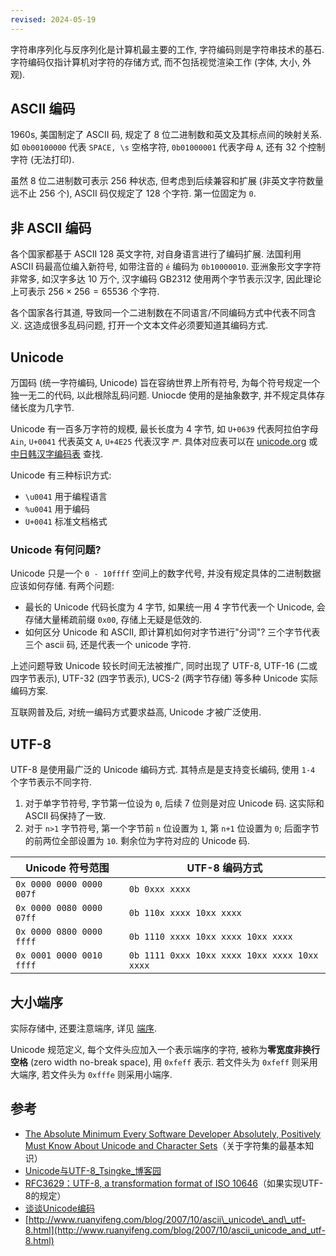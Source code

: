 ```yaml
---
revised: 2024-05-19
---
```


字符串序列化与反序列化是计算机最主要的工作, 字符编码则是字符串技术的基石. 字符编码仅指计算机对字符的存储方式, 而不包括视觉渲染工作 (字体, 大小, 外观).

## ASCII 编码

1960s, 美国制定了 ASCII 码, 规定了 8 位二进制数和英文及其标点间的映射关系. 如 `0b00100000` 代表 `SPACE, \s` 空格字符, `0b01000001` 代表字母 `A`, 还有 32 个控制字符 (无法打印).

虽然 8 位二进制数可表示 256 种状态, 但考虑到后续兼容和扩展 (非英文字符数量远不止 256 个), ASCII 码仅规定了 128 个字符. 第一位固定为 `0`.

## 非 ASCII 编码

各个国家都基于 ASCII 128 英文字符, 对自身语言进行了编码扩展. 法国利用 ASCII 码最高位编入新符号, 如带注音的 `é` 编码为 `0b10000010`. 亚洲象形文字字符非常多, 如汉字多达 10 万个, 汉字编码 GB2312 使用两个字节表示汉字, 因此理论上可表示 $256\times 256=65536$ 个字符.

各个国家各行其道, 导致同一个二进制数在不同语言/不同编码方式中代表不同含义. 这造成很多乱码问题, 打开一个文本文件必须要知道其编码方式.

## Unicode

万国码 (统一字符编码, Unicode) 旨在容纳世界上所有符号, 为每个符号规定一个独一无二的代码, 以此根除乱码问题. Uniocde 使用的是抽象数字, 并不规定具体存储长度为几字节.

Unicode 有一百多万字符的规模, 最长长度为 4 字节, 如 `U+0639` 代表阿拉伯字母 `Ain`, `U+0041` 代表英文 `A`, `U+4E25` 代表汉字 `严`. 具体对应表可以在 [unicode.org](http://www.unicode.org/) 或 [中日韩汉字编码表](http://www.chi2ko.com/tool/CJK.htm) 查找.

Unicode 有三种标识方式:
- `\u0041` 用于编程语言
- `%u0041` 用于编码
- `U+0041` 标准文档格式

### Unicode 有何问题?

Unicode 只是一个 `0 - 10ffff` 空间上的数字代号, 并没有规定具体的二进制数据应该如何存储. 有两个问题:
- 最长的 Unicode 代码长度为 4 字节, 如果统一用 4 字节代表一个 Unicode, 会存储大量稀疏前缀 `0x00`, 存储上无疑是低效的. 
- 如何区分 Unicode 和 ASCII, 即计算机如何对字节进行"分词"? 三个字节代表三个 ascii 码, 还是代表一个 unicode 字符.

上述问题导致 Unicode 较长时间无法被推广, 同时出现了 UTF-8, UTF-16 (二或四字节表示), UTF-32 (四字节表示), UCS-2 (两字节存储) 等多种 Unicode 实际编码方案. 

互联网普及后, 对统一编码方式要求益高, Unicode 才被广泛使用.

## UTF-8

UTF-8 是使用最广泛的 Unicode 编码方式. 其特点是是支持变长编码, 使用 `1-4` 个字节表示不同字符. 
1. 对于单字节符号, 字节第一位设为 `0`, 后续 7 位则是对应 Unicode 码. 这实际和 ASCII 码保持了一致.
2. 对于 `n>1` 字节符号, 第一个字节前 `n` 位设置为 `1`, 第 `n+1` 位设置为 `0`; 后面字节的前两位全部设置为 `10`. 剩余位为字符对应的 Unicode 码.

| Unicode 符号范围         | UTF-8 编码方式                     |
| ------------------------ | ---------------------------------- |
| `0x 0000 0000 0000 007f` | `0b 0xxx xxxx`                     |
| `0x 0000 0080 0000 07ff` | `0b 110x xxxx 10xx xxxx`           |
| `0x 0000 0800 0000 ffff` | `0b 1110 xxxx 10xx xxxx 10xx xxxx` |
| `0x 0001 0000 0010 ffff` | `0b 1111 0xxx 10xx xxxx 10xx xxxx 10xx xxxx`                                   |

## 大小端序

实际存储中, 还要注意端序, 详见 [端序](端序.md).

Unicode 规范定义, 每个文件头应加入一个表示端序的字符, 被称为**零宽度非换行空格** (zero width no-break space), 用 `0xfeff` 表示. 若文件头为 `0xfeff` 则采用大端序, 若文件头为 `0xfffe` 则采用小端序.

## 参考

- [The Absolute Minimum Every Software Developer Absolutely, Positively Must Know About Unicode and Character Sets](http://www.joelonsoftware.com/articles/Unicode.html)（关于字符集的最基本知识）
- [Unicode与UTF-8\_Tsingke\_博客园](https://www.cnblogs.com/tsingke/p/10853936.html)
- [RFC3629：UTF-8, a transformation format of ISO 10646](http://www.ietf.org/rfc/rfc3629.txt)（如果实现UTF-8的规定）
- [谈谈Unicode编码](http://www.pconline.com.cn/pcedu/empolder/gj/other/0505/616631.html)
- [http://www.ruanyifeng.com/blog/2007/10/ascii\_unicode\_and\_utf-8.html](http://www.ruanyifeng.com/blog/2007/10/ascii_unicode_and_utf-8.html)
